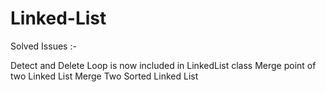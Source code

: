 # Linked-List

Solved Issues :- 

Detect and Delete Loop is now included in LinkedList class
Merge point of two Linked List
Merge Two Sorted Linked List

